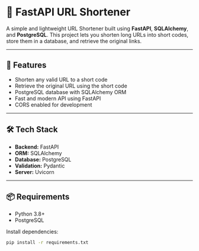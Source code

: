 # 🔗 FastAPI URL Shortener

A simple and lightweight URL Shortener built using **FastAPI**, **SQLAlchemy**, and **PostgreSQL**. This project lets you shorten long URLs into short codes, store them in a database, and retrieve the original links.

---

## 🚀 Features

- Shorten any valid URL to a short code
- Retrieve the original URL using the short code
- PostgreSQL database with SQLAlchemy ORM
- Fast and modern API using FastAPI
- CORS enabled for development

---

## 🛠️ Tech Stack

- **Backend:** FastAPI
- **ORM:** SQLAlchemy
- **Database:** PostgreSQL
- **Validation:** Pydantic
- **Server:** Uvicorn

---

## 📦 Requirements

- Python 3.8+
- PostgreSQL

Install dependencies:

```bash
pip install -r requirements.txt
